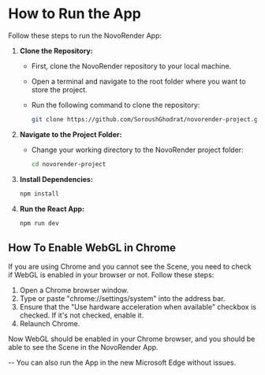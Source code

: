 # How to Run the App

Follow these steps to run the NovoRender App:

1. **Clone the Repository:**
   - First, clone the NovoRender repository to your local machine.
   - Open a terminal and navigate to the root folder where you want to store the project.
   - Run the following command to clone the repository:

     ```bash
     git clone https://github.com/SoroushGhodrat/novorender-project.git
     ```

2. **Navigate to the Project Folder:**
   - Change your working directory to the NovoRender project folder:

     ```bash
     cd novorender-project
     ```

3. **Install Dependencies:**

     ```bash
     npm install
     ```

4. **Run the React App:**

     ```bash
     npm run dev
     ```


## How To Enable WebGL in Chrome

If you are using Chrome and you cannot see the Scene, you need to check if WebGL is enabled in your browser or not. 
Follow these steps:

1. Open a Chrome browser window.
2. Type or paste "chrome://settings/system" into the address bar.
3. Ensure that the "Use hardware acceleration when available" checkbox is checked. If it's not checked, enable it.
4. Relaunch Chrome.

Now WebGL should be enabled in your Chrome browser, and you should be able to see the Scene in the NovoRender App.

-- You can also run the App in the new Microsoft Edge without issues.
